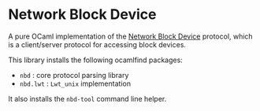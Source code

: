 Network Block Device
====================

A pure OCaml implementation of the [Network Block
Device](http://en.wikipedia.org/wiki/Network_block_device) protocol, which is a
client/server protocol for accessing block devices.

This library installs the following ocamlfind packages:

* `nbd` : core protocol parsing library
* `nbd.lwt` : `Lwt_unix` implementation 

It also installs the `nbd-tool` command line helper.
